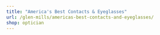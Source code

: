 ```yaml
---
title: "America's Best Contacts & Eyeglasses"
url: /glen-mills/americas-best-contacts-and-eyeglasses/
shop: optician
---
```


